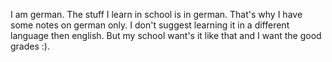 I am german. The stuff I learn in school is in german. That's why I have some notes on german only. I don't suggest learning it in a different language then english. But my school want's it like that and I want the good grades :).